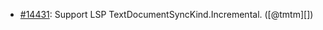 * [#14431](https://github.com/rubocop/rubocop/pull/14431): Support LSP TextDocumentSyncKind.Incremental. ([@tmtm][])
